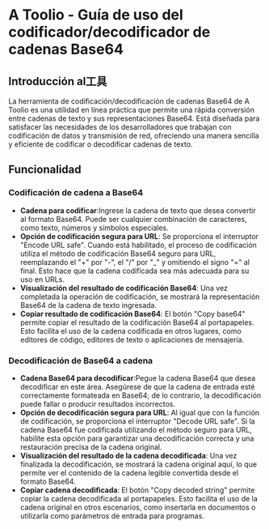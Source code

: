 # A Toolio - Guía de uso del codificador/decodificador de cadenas Base64

## Introducción al工具

La herramienta de codificación/decodificación de cadenas Base64 de A Toolio es una utilidad en línea práctica que permite una rápida conversión entre cadenas de texto y sus representaciones Base64. Está diseñada para satisfacer las necesidades de los desarrolladores que trabajan con codificación de datos y transmisión de red, ofreciendo una manera sencilla y eficiente de codificar o decodificar cadenas de texto.

## Funcionalidad

### Codificación de cadena a Base64

  * **Cadena para codificar**:Ingrese la cadena de texto que desea convertir al formato Base64. Puede ser cualquier combinación de caracteres, como texto, números y símbolos especiales.
  * **Opción de codificación segura para URL**: Se proporciona el interruptor "Encode URL safe". Cuando está habilitado, el proceso de codificación utiliza el método de codificación Base64 seguro para URL, reemplazando el "+" por "-", el "/" por "_" y omitiendo el signo "=" al final. Esto hace que la cadena codificada sea más adecuada para su uso en URLs.
  * **Visualización del resultado de codificación Base64**: Una vez completada la operación de codificación, se mostrará la representación Base64 de la cadena de texto ingresada.
  * **Copiar resultado de codificación Base64**: El botón "Copy base64" permite copiar el resultado de la codificación Base64 al portapapeles. Esto facilita el uso de la cadena codificada en otros lugares, como editores de código, editores de texto o aplicaciones de mensajería.

### Decodificación de Base64 a cadena

  * **Cadena Base64 para decodificar**:Pegue la cadena Base64 que desea decodificar en este área. Asegúrese de que la cadena de entrada esté correctamente formateada en Base64; de lo contrario, la decodificación puede fallar o producir resultados incorrectos.
  * **Opción de decodificación segura para URL**: Al igual que con la función de codificación, se proporciona el interruptor "Decode URL safe". Si la cadena Base64 fue codificada utilizando el método seguro para URL, habilite esta opción para garantizar una decodificación correcta y una restauración precisa de la cadena original.
  * **Visualización del resultado de la cadena decodificada**: Una vez finalizada la decodificación, se mostrará la cadena original aquí, lo que permite ver el contenido de la cadena legible convertida desde el formato Base64.
  * **Copiar cadena decodificada**: El botón "Copy decoded string" permite copiar la cadena decodificada al portapapeles. Esto facilita el uso de la cadena original en otros escenarios, como insertarla en documentos o utilizarla como parámetros de entrada para programas.